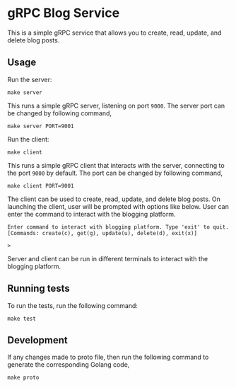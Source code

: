 # gRPC Blog Service

This is a simple gRPC service that allows you to create, read, update, and delete blog posts.

## Usage

Run the server:

```
make server
```

This runs a simple gRPC server, listening on port `9000`. The server port can be changed by following command,

```
make server PORT=9001
```

Run the client:

```
make client
```

This runs a simple gRPC client that interacts with the server, connecting to the port `9000` by default. The port can be changed by following command,

```
make client PORT=9001
```

The client can be used to create, read, update, and delete blog posts. On launching the client, user will be prompted with options like below. User can enter the command to interact with the blogging platform.

```
Enter command to interact with blogging platform. Type 'exit' to quit.
[Commands: create(c), get(g), update(u), delete(d), exit(x)]

>
```

Server and client can be run in different terminals to interact with the blogging platform.

## Running tests

To run the tests, run the following command:

```
make test
```

## Development

If any changes made to proto file, then run the following command to generate the corresponding Golang code,

```
make proto
```